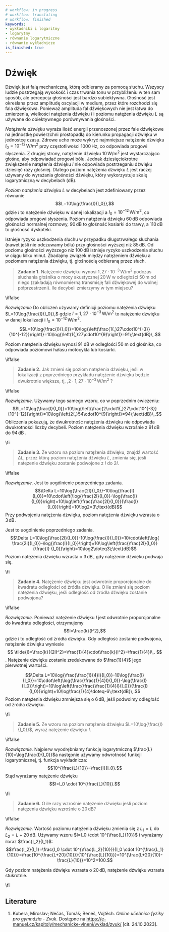 ```yaml
---
# workflow: in progress
# workflow: translating
# workflow: finished
keywords:
- wykładniki i logaritmy
- logarytmy
- równanie logarytmiczne
- równanie wykładnicze
is_finished: true
---
```


# Dźwięk

Dźwięk jest falą mechaniczną, którą odbieramy za pomocą słuchu.
Wszyscy ludzie postrzegają wysokość i czas trwania tonu w przybliżeniu w ten sam sposób,
ale percepcja głośności jest bardzo subiektywna.
Głośność jest określana przez amplitudę oscylacji w medium, przez które rozchodzi się fala dźwiękowa.
Ponieważ amplituda fal dźwiękowych nie jest łatwa do zmierzenia,
wielkości natężenia dźwięku $I$ i poziomu natężenia dźwięku $L$
są używane do obiektywnego porównywania głośności.

*Natężenie dźwięku* wyraża ilość energii przenoszonej przez fale dźwiękowe na jednostkę powierzchni prostopadłą do kierunku propagacji dźwięku w jednostce czasu.
Zdrowe ucho może wykryć najmniejsze natężenie dźwięku $I_0=10^{-12}\,\text{W}/\text{m}^2$ przy częstotliwości $1000\,\text{Hz}$, co odpowiada progowi słyszenia.
Z drugiej strony, natężenie dźwięku $10\,\text{W}/\text{m}^2$ jest wystarczająco głośne, aby odpowiadać progowi bólu.
Jednak dziesięciokrotne zwiększenie natężenia dźwięku $I$ nie odpowiada postrzeganiu dźwięku dziesięć razy głośniej.
Dlatego poziom natężenia dźwięku $L$ jest raczej używany do wyrażania głośności dźwięku,
który wykorzystuje skalę logarytmiczną w decybelach (dB).

*Poziom natężenia dźwięku* $L$ w decybelach jest zdefiniowany przez równanie $$L=10\log{\frac{I}{I_0}},$$
gdzie $I$ to natężenie dźwięku w danej lokalizacji
a $I_0=10^{-12}\,\text{W}/\text{m}^2$, co odpowiada progowi słyszenia.
Poziom natężenia dźwięku $60\,\text{dB}$ odpowiada głośności normalnej rozmowy, $90\,\text{dB}$ to głośność kosiarki do trawy, a $110\,\text{dB}$ to głośność dyskoteki.

Istnieje ryzyko uszkodzenia słuchu w przypadku długotrwałego słuchania
(nawet jeśli nie odczuwamy bólu) przy głośności wyższej niż $85\,\text{dB}$.
Od poziomu głośności wyższego niż $100\,\text{dB}$ istnieje ryzyko uszkodzenia słuchu w ciągu kilku minut.
Zbadajmy związek między natężeniem dźwięku a poziomem natężenia dźwięku, tj. głośnością odbieraną przez słuch.

>**Zadanie 1.** Natężenie dźwięku wynosi $1{,}27\cdot10^{-3}\,\text{W}/\text{m}^2$ 
>podczas słuchania głośnika o mocy akustycznej $20\,\text{W}$
>w odległości $50\,\text{m}$ od niego
>(zakładają równomierną transmisję fali dźwiękowej do wolnej półprzestrzeni).
>Ile decybeli zmierzymy w tym miejscu?

\iffalse

*Rozwiązanie* Do obliczeń używamy definicji poziomu natężenia dźwięku $L=10\log{\frac{I}{I_0}},$ gdzie $I=1{,}27\cdot10^{-3}\,\text{W}/\text{m}^2$ to natężenie dźwięku w danej lokalizacji i $I_0=10^{-12}\,\text{W}/\text{m}^2$.
$$L=10\log{\frac{I}{I_0}}=10\log{\left(\frac{1{,}27\cdot10^{-3}}{10^{-12}}\right)}=10\log{\left(1{,}27\cdot10^{9}\right)}=91\;\text{dB}\,.$$

Poziom natężenia dźwięku wynosi 91 dB w odległości 50 m od głośnika,
co odpowiada poziomowi hałasu motocykla lub kosiarki.

\iffalse

>**Zadanie 2.** Jak zmieni się poziom natężenia dźwięku, jeśli w lokalizacji z poprzedniego przykładu natężenie dźwięku będzie dwukrotnie większe, tj,
>,$2\cdot1{,}27\cdot10^{-3}\,\text{W}/\text{m}^2$ ?

\iffalse

*Rozwiązanie.* Używamy tego samego wzoru, co w poprzednim ćwiczeniu:
$$L=10\log{\frac{I}{I_0}}=10\log{\left(\frac{2\cdot1{,}27\cdot10^{-3}}{10^{-12}}\right)}=10\log{\left(2{,}54\cdot10^{9}\right)}=94\;\text{dB}\,.$$
Obliczenia pokazują, że dwukrotność natężenia dźwięku nie odpowiada dwukrotności liczby decybeli.
 Poziom natężenia dźwięku wzrośnie z
$91\,\text{dB}$ do $94\,\text{dB}\,$.

\fi

>**Zadanie 3.** Ze wzoru na poziom natężenia dźwięku,
>znajdź wartość $\Delta L$, przez którą poziom natężenia dźwięku $L$,
>zmienia się, jeśli natężenie dźwięku zostanie podwojone z $I$ do $2I$.

\iffalse

*Rozwiązanie.* Jest to uogólnienie poprzedniego zadania.$$\Delta L=10\log{\frac{2I}{I_0}}-10\log{\frac{I}{I_0}}=10\cdot\left(\log{\frac{2I}{I_0}}-\log{\frac{I}{I_0}}\right)=10\log\left(\frac{\frac{2I}{I_0}}{\frac{I}{I_0}}\right)=10\log2=3\;\text{dB}$$
Przy podwojeniu natężenia dźwięku, poziom natężenia dźwięku wzrasta o $3\,\text{dB}\,$.

Jest to uogólnienie poprzedniego zadania.$$\Delta L=10\log{\frac{2I}{I_0}}-10\log{\frac{I}{I_0}}=10\cdot\left(\log{ \frac{2I}{I_0}}-\log{\frac{I}{I_0}}\right)=10\log\left(\frac{\frac{2I}{I_0}}{\frac{I} {I_0}}\right)=10\log2\doteq3\;\text{dB}$$
Poziom natężenia dźwięku wzrasta o $3\,\text{dB}\,$, gdy natężenie dźwięku podwaja się.

\fi

>**Zadanie 4.** Natężenie dźwięku jest odwrotnie proporcjonalne do kwadratu odległości od źródła dźwięku. O ile zmieni się poziom natężenia dźwięku, jeśli odległość od źródła dźwięku zostanie podwojona?

\iffalse

*Rozwiązanie.* Ponieważ natężenie dźwięku $I$ jest odwrotnie proporcjonalne do kwadratu odległości, otrzymujemy $$I=\frac{k}{l^2},$$ gdzie $l$ to odległość od źródła dźwięku. Gdy odległość zostanie podwojona, natężenie dźwięku wyniesie 
$$
\tilde{I}=\frac{k}{(2l)^2}=\frac{1}{4}\cdot\frac{k}{l^2}=\frac{1}{4}I\,.
$$.
Natężenie dźwięku zostanie zredukowane do $\frac{1}{4}$ jego pierwotnej wartości.

$$\Delta L=10\log{\frac{\frac{1}{4}I}{I_0}}-10\log{\frac{I}{I_0}}=10\cdot\left(\log{\frac{\frac{1}{4}I}{I_0}}-\log{\frac{I}{I_0}}\right)=10\log\left(\frac{\frac{\frac{1}{4}I}{I_0}}{\frac{I}{I_0}}\right)=10\log\frac{1}{4}\doteq-6\;\text{dB}\,.$$
Poziom natężenia dźwięku zmniejsza się o $6\,\text{dB}$, jeśli
podwoimy odległość od źródła dźwięku.

\fi

>**Zadanie 5.** Ze wzoru na poziom natężenia dźwięku $L=10\log{\frac{I}{I_0}}$,
>wyraź natężenie dźwięku $I$.

\iffalse

*Rozwiązanie.* Najpierw wyodrębniamy funkcję logarytmiczną
$\frac{L}{10}=\log{\frac{I}{I_0}}$a następnie używamy
odwrotność funkcji logarytmicznej, tj. funkcja wykładnicza:
$$10^{\frac{L}{10}}=\frac{I}{I_0}.$$
Stąd wyrażamy natężenie dźwięku
$$I=I_0 \cdot 10^{\frac{L}{10}}.$$

\fi

>**Zadanie 6.** O ile razy wzrośnie natężenie dźwięku
>jeśli poziom natężenia dźwięku wzrośnie o $20\,\text{dB}$?

\iffalse

*Rozwiązanie.* Wartość poziomu natężenia dźwięku zmienia się z $L_1=L$ do $L_2=L+20\,\text{dB}$. Używamy wzoru $I=I_0 \cdot 10^{\frac{L}{10}}$
i wyrażamy iloraz $\frac{I_2}{I_1}$:
$$\frac{I_2}{I_1}=\frac{I_0 \cdot 10^{\frac{L_2}{10}}}{I_0 \cdot 10^{\frac{L_1}{10}}}=\frac{10^{\frac{L+20}{10}}}{10^{\frac{L}{10}}}=10^{\frac{L+20}{10}-\frac{L}{10}}=10^2=100.$$

Gdy poziom natężenia dźwięku wzrasta o $20\,\text{dB}$, natężenie dźwięku wzrasta stukrotnie.

\fi

## Literature 
1. Kubera, Miroslav; Nečas, Tomáš; Beneš, Vojtěch. *Online učebnice fyziky pro gymnázia - Zvuk.* Dostępne na <https://e-manuel.cz/kapitoly/mechanicke-vlneni/vyklad/zvuk/> [cit. 24.10.2023].




